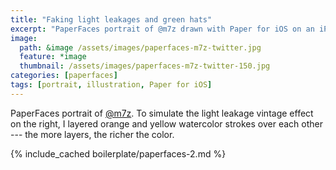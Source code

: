 ```yaml
---
title: "Faking light leakages and green hats"
excerpt: "PaperFaces portrait of @m7z drawn with Paper for iOS on an iPad."
image: 
  path: &image /assets/images/paperfaces-m7z-twitter.jpg 
  feature: *image
  thumbnail: /assets/images/paperfaces-m7z-twitter-150.jpg
categories: [paperfaces]
tags: [portrait, illustration, Paper for iOS]
---
```


PaperFaces portrait of [@m7z](https://twitter.com/m7z). To simulate the light leakage vintage effect on the right, I layered orange and yellow watercolor strokes over each other --- the more layers, the richer the color.

{% include_cached boilerplate/paperfaces-2.md %}
